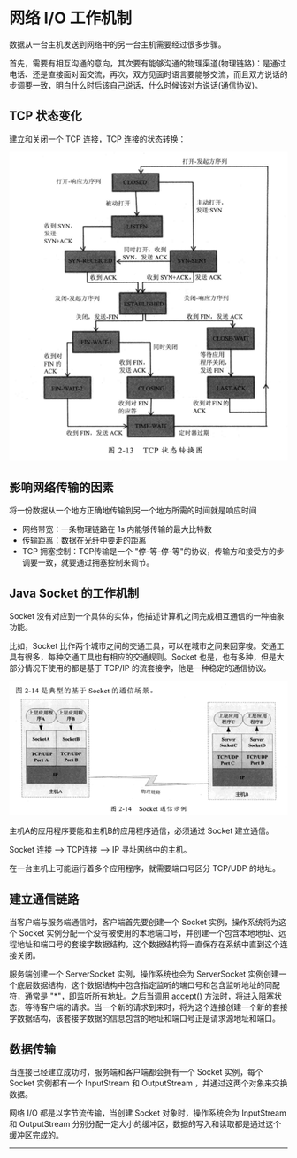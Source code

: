 #   网络 I/O 工作机制

数据从一台主机发送到网络中的另一台主机需要经过很多步骤。

首先，需要有相互沟通的意向，其次要有能够沟通的物理渠道(物理链路)：是通过电话、还是直接面对面交流，再次，双方见面时语言要能够交流，而且双方说话的步调要一致，明白什么时后该自己说话，什么时候该对方说话(通信协议)。

##  TCP 状态变化

建立和关闭一个 TCP 连接，TCP 连接的状态转换：

![2020-02-12-11-43-34](images/2020-02-12-11-43-34.png)

##  影响网络传输的因素

将一份数据从一个地方正确地传输到另一个地方所需的时间就是响应时间

-   网络带宽：一条物理链路在 1s 内能够传输的最大比特数
-   传输距离：数据在光纤中要走的距离
-   TCP 拥塞控制：TCP传输是一个 "停-等-停-等"的协议，传输方和接受方的步调要一致，就要通过拥塞控制来调节。

##  Java Socket 的工作机制

Socket 没有对应到一个具体的实体，他描述计算机之间完成相互通信的一种抽象功能。

比如，Socket 比作两个城市之间的交通工具，可以在城市之间来回穿梭。交通工具有很多，每种交通工具也有相应的交通规则。Socket 也是，也有多种，但是大部分情况下使用的都是基于 TCP/IP 的流套接字，他是一种稳定的通信协议。

![2020-02-12-12-32-42](images/2020-02-12-12-32-42.png)

主机A的应用程序要能和主机B的应用程序通信，必须通过 Socket 建立通信。

Socket 连接 --> TCP连接 --> IP 寻址网络中的主机。

在一台主机上可能运行着多个应用程序，就需要端口号区分 TCP/UDP 的地址。

##  建立通信链路

当客户端与服务端通信时，客户端首先要创建一个 Socket 实例，操作系统将为这个 Socket 实例分配一个没有被使用的本地端口号，并创建一个包含本地地址、远程地址和端口号的套接字数据结构，这个数据结构将一直保存在系统中直到这个连接关闭。

服务端创建一个 ServerSocket 实例，操作系统也会为 ServerSocket 实例创建一个底层数据结构，这个数据结构中包含指定监听的端口号和包含监听地址的同配符，通常是 "*"，即监听所有地址。之后当调用 accept() 方法时，将进入阻塞状态，等待客户端的请求。当一个新的请求到来时，将为这个连接创建一个新的套接字数据结构，该套接字数据的信息包含的地址和端口号正是请求源地址和端口。

##  数据传输

当连接已经建立成功时，服务端和客户端都会拥有一个 Socket 实例，每个 Socket 实例都有一个 InputStream 和 OutputStream ，并通过这两个对象来交换数据。

网络 I/O 都是以字节流传输，当创建 Socket 对象时，操作系统会为 InputStream 和 OutputStream 分别分配一定大小的缓冲区，数据的写入和读取都是通过这个缓冲区完成的。

----